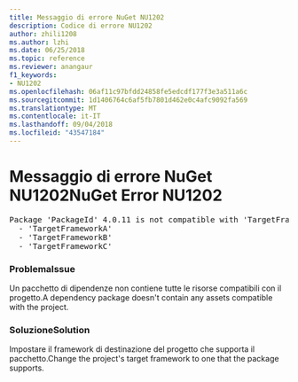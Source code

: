 ```yaml
---
title: Messaggio di errore NuGet NU1202
description: Codice di errore NU1202
author: zhili1208
ms.author: lzhi
ms.date: 06/25/2018
ms.topic: reference
ms.reviewer: anangaur
f1_keywords:
- NU1202
ms.openlocfilehash: 06af11c97bfdd24858fe5edcdf177f3e3a511a6c
ms.sourcegitcommit: 1d1406764c6af5fb7801d462e0c4afc9092fa569
ms.translationtype: MT
ms.contentlocale: it-IT
ms.lasthandoff: 09/04/2018
ms.locfileid: "43547184"
---
```

# <a name="nuget-error-nu1202"></a><span data-ttu-id="600e4-103">Messaggio di errore NuGet NU1202</span><span class="sxs-lookup"><span data-stu-id="600e4-103">NuGet Error NU1202</span></span>

<pre>Package 'PackageId' 4.0.11 is not compatible with 'TargetFramework'. Package 'PackageId' 4.0.11 supports:<br/>  - 'TargetFrameworkA'<br/>  - 'TargetFrameworkB'<br/>  - 'TargetFrameworkC'</pre>

### <a name="issue"></a><span data-ttu-id="600e4-104">Problema</span><span class="sxs-lookup"><span data-stu-id="600e4-104">Issue</span></span>
<span data-ttu-id="600e4-105">Un pacchetto di dipendenze non contiene tutte le risorse compatibili con il progetto.</span><span class="sxs-lookup"><span data-stu-id="600e4-105">A dependency package doesn't contain any assets compatible with the project.</span></span>

### <a name="solution"></a><span data-ttu-id="600e4-106">Soluzione</span><span class="sxs-lookup"><span data-stu-id="600e4-106">Solution</span></span>
<span data-ttu-id="600e4-107">Impostare il framework di destinazione del progetto che supporta il pacchetto.</span><span class="sxs-lookup"><span data-stu-id="600e4-107">Change the project's target framework to one that the package supports.</span></span>